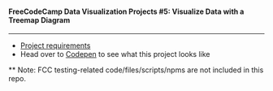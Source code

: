 #### FreeCodeCamp Data Visualization Projects #5: Visualize Data with a Treemap Diagram
---
- [Project requirements](https://www.freecodecamp.org/learn/data-visualization/data-visualization-projects/visualize-data-with-a-treemap-diagram)
- Head over to [Codepen](https://codepen.io/Chung-Songyu/full/MWJMGKK) to see what this project looks like

** Note: FCC testing-related code/files/scripts/npms are not included in this repo.
